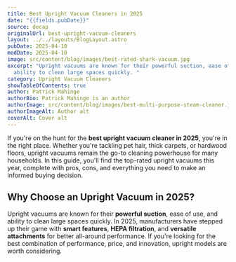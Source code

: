 ```yaml
---
title: Best Upright Vacuum Cleaners in 2025
date: "{{fields.pubDate}}"
source: decap
originalUrl: best-upright-vacuum-cleaners
layout: ../../layouts/BlogLayout.astro
pubDate: 2025-04-10
modDate: 2025-04-10
image: src/content/blog/images/best-rated-shark-vacuum.jpg
excerpt: "Upright vacuums are known for their powerful suction, ease of use, and
  ability to clean large spaces quickly. "
category: Upright Vacuum Cleaners
showTableOfContents: true
author: Patrick Mahinge
authorBio: Patrick Mahinge is an author
authorImage: src/content/blog/images/best-multi-purpose-steam-cleaner.jpg
authorImageAlt: Author alt
coverAlt: Cover alt
---
```

If you're on the hunt for the **best upright vacuum cleaner in 2025**, you're in the right place. Whether you're tackling pet hair, thick carpets, or hardwood floors, upright vacuums remain the go-to cleaning powerhouse for many households. In this guide, you'll find the top-rated upright vacuums this year, complete with pros, cons, and everything you need to make an informed buying decision.

## Why Choose an Upright Vacuum in 2025?

Upright vacuums are known for their **powerful suction**, ease of use, and ability to clean large spaces quickly. In 2025, manufacturers have stepped up their game with **smart features**, **HEPA filtration**, and **versatile attachments** for better all-around performance. If you're looking for the best combination of performance, price, and innovation, upright models are worth considering.
